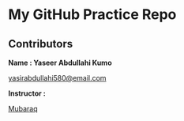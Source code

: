 # My GitHub Practice Repo

## Contributors
 **Name : Yaseer Abdullahi Kumo**
 
 [yasirabdullahi580@email.com](mailto:yasirabdullahi580@email.com)
 
 **Instructor :** 
 
 [Mubaraq](https://github.com/mubarraqqq)
